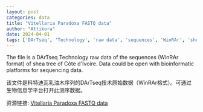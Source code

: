 ```yaml
---
layout: post
categories: data
title: "Vitellaria Paradoxa FASTQ data"
author: "Attikora"
date: 2024-04-01
tags: ['DArTseq', 'Technology', 'raw data', 'sequences', 'WinRAr', 'shea tree', "Côte d'Ivoire", 'bioinformatic platforms', 'sequencing data']
---
```


The file is a DArTseq Technology raw data of the sequences (WinRAr format) of shea tree of Côte d'Ivoire. Data could be open with bioinformatic platforms for sequencing data.

该文件是科特迪瓦乳油木序列的DArTseq技术原始数据（WinRAr格式）。可通过生物信息学平台打开此测序数据。

资源链接: [Vitellaria Paradoxa FASTQ data](https://doi.org/10.57760/sciencedb.17556)
